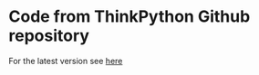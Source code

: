 # Code from ThinkPython Github repository

For the latest version see [here](https://github.com/AllenDowney/ThinkPython2/tree/master/code)
